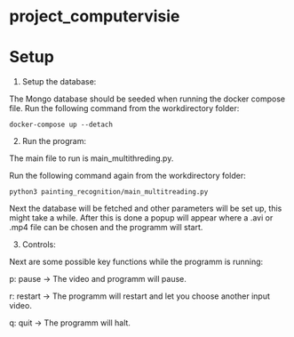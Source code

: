 # project_computervisie
# Setup
1) Setup the database:

The Mongo database should be seeded when running the docker compose file. 
Run the following command from the workdirectory folder:

```
docker-compose up --detach
```

2) Run the program:

The main file to run is main_multithreding.py.

Run the following command again from the workdirectory folder:

```
python3 painting_recognition/main_multitreading.py
```
Next the database will be fetched and other parameters will be set up, this might take a while.
After this is done a popup will appear where a .avi or .mp4 file can be chosen and the programm will start.

3) Controls:

Next are some possible key functions while the programm is running:

p: pause -> The video and programm will pause.

r: restart -> The programm will restart and let you choose another input video.

q: quit -> The programm will halt.
